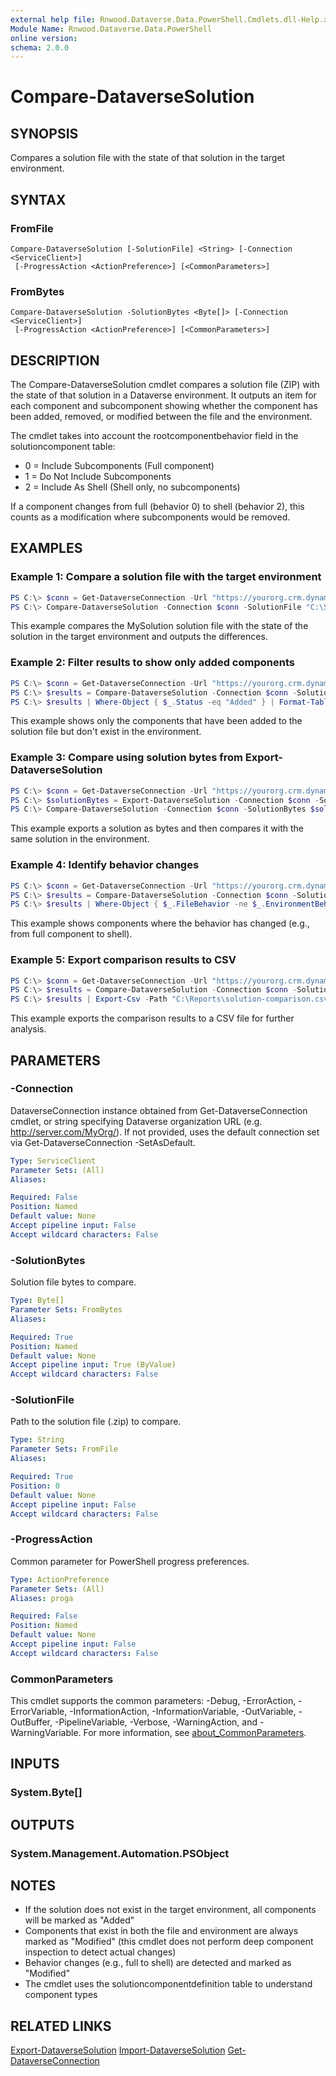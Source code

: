 ```yaml
---
external help file: Rnwood.Dataverse.Data.PowerShell.Cmdlets.dll-Help.xml
Module Name: Rnwood.Dataverse.Data.PowerShell
online version:
schema: 2.0.0
---
```


# Compare-DataverseSolution

## SYNOPSIS
Compares a solution file with the state of that solution in the target environment.

## SYNTAX

### FromFile
```
Compare-DataverseSolution [-SolutionFile] <String> [-Connection <ServiceClient>]
 [-ProgressAction <ActionPreference>] [<CommonParameters>]
```

### FromBytes
```
Compare-DataverseSolution -SolutionBytes <Byte[]> [-Connection <ServiceClient>]
 [-ProgressAction <ActionPreference>] [<CommonParameters>]
```

## DESCRIPTION
The Compare-DataverseSolution cmdlet compares a solution file (ZIP) with the state of that solution in a Dataverse environment. It outputs an item for each component and subcomponent showing whether the component has been added, removed, or modified between the file and the environment.

The cmdlet takes into account the rootcomponentbehavior field in the solutioncomponent table:
- 0 = Include Subcomponents (Full component)
- 1 = Do Not Include Subcomponents
- 2 = Include As Shell (Shell only, no subcomponents)

If a component changes from full (behavior 0) to shell (behavior 2), this counts as a modification where subcomponents would be removed.

## EXAMPLES

### Example 1: Compare a solution file with the target environment
```powershell
PS C:\> $conn = Get-DataverseConnection -Url "https://yourorg.crm.dynamics.com" -Interactive
PS C:\> Compare-DataverseSolution -Connection $conn -SolutionFile "C:\Solutions\MySolution_1_0_0_0.zip"
```

This example compares the MySolution solution file with the state of the solution in the target environment and outputs the differences.

### Example 2: Filter results to show only added components
```powershell
PS C:\> $conn = Get-DataverseConnection -Url "https://yourorg.crm.dynamics.com" -Interactive
PS C:\> $results = Compare-DataverseSolution -Connection $conn -SolutionFile "C:\Solutions\MySolution.zip"
PS C:\> $results | Where-Object { $_.Status -eq "Added" } | Format-Table
```

This example shows only the components that have been added to the solution file but don't exist in the environment.

### Example 3: Compare using solution bytes from Export-DataverseSolution
```powershell
PS C:\> $conn = Get-DataverseConnection -Url "https://yourorg.crm.dynamics.com" -Interactive
PS C:\> $solutionBytes = Export-DataverseSolution -Connection $conn -SolutionName "MySolution" -PassThru
PS C:\> Compare-DataverseSolution -Connection $conn -SolutionBytes $solutionBytes
```

This example exports a solution as bytes and then compares it with the same solution in the environment.

### Example 4: Identify behavior changes
```powershell
PS C:\> $conn = Get-DataverseConnection -Url "https://yourorg.crm.dynamics.com" -Interactive
PS C:\> $results = Compare-DataverseSolution -Connection $conn -SolutionFile "C:\Solutions\MySolution.zip"
PS C:\> $results | Where-Object { $_.FileBehavior -ne $_.EnvironmentBehavior } | Format-Table
```

This example shows components where the behavior has changed (e.g., from full component to shell).

### Example 5: Export comparison results to CSV
```powershell
PS C:\> $conn = Get-DataverseConnection -Url "https://yourorg.crm.dynamics.com" -Interactive
PS C:\> $results = Compare-DataverseSolution -Connection $conn -SolutionFile "C:\Solutions\MySolution.zip"
PS C:\> $results | Export-Csv -Path "C:\Reports\solution-comparison.csv" -NoTypeInformation
```

This example exports the comparison results to a CSV file for further analysis.

## PARAMETERS

### -Connection
DataverseConnection instance obtained from Get-DataverseConnection cmdlet, or string specifying Dataverse organization URL (e.g.
http://server.com/MyOrg/).
If not provided, uses the default connection set via Get-DataverseConnection -SetAsDefault.

```yaml
Type: ServiceClient
Parameter Sets: (All)
Aliases:

Required: False
Position: Named
Default value: None
Accept pipeline input: False
Accept wildcard characters: False
```

### -SolutionBytes
Solution file bytes to compare.

```yaml
Type: Byte[]
Parameter Sets: FromBytes
Aliases:

Required: True
Position: Named
Default value: None
Accept pipeline input: True (ByValue)
Accept wildcard characters: False
```

### -SolutionFile
Path to the solution file (.zip) to compare.

```yaml
Type: String
Parameter Sets: FromFile
Aliases:

Required: True
Position: 0
Default value: None
Accept pipeline input: False
Accept wildcard characters: False
```

### -ProgressAction
Common parameter for PowerShell progress preferences.

```yaml
Type: ActionPreference
Parameter Sets: (All)
Aliases: proga

Required: False
Position: Named
Default value: None
Accept pipeline input: False
Accept wildcard characters: False
```

### CommonParameters
This cmdlet supports the common parameters: -Debug, -ErrorAction, -ErrorVariable, -InformationAction, -InformationVariable, -OutVariable, -OutBuffer, -PipelineVariable, -Verbose, -WarningAction, and -WarningVariable. For more information, see [about_CommonParameters](http://go.microsoft.com/fwlink/?LinkID=113216).

## INPUTS

### System.Byte[]
## OUTPUTS

### System.Management.Automation.PSObject
## NOTES
- If the solution does not exist in the target environment, all components will be marked as "Added"
- Components that exist in both the file and environment are always marked as "Modified" (this cmdlet does not perform deep component inspection to detect actual changes)
- Behavior changes (e.g., full to shell) are detected and marked as "Modified"
- The cmdlet uses the solutioncomponentdefinition table to understand component types

## RELATED LINKS

[Export-DataverseSolution](Export-DataverseSolution.md)
[Import-DataverseSolution](Import-DataverseSolution.md)
[Get-DataverseConnection](Get-DataverseConnection.md)
